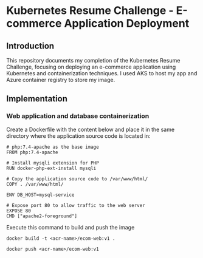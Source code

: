 # Kubernetes Resume Challenge - E-commerce Application Deployment

## Introduction
This repository documents my completion of the Kubernetes Resume Challenge, focusing on deploying an e-commerce application using Kubernetes and containerization techniques. I used AKS to host my app and Azure container registry to store my image.

## Implementation

### Web application and database containerization

Create a Dockerfile with the content below and place it in the same directory where the application source code is located in:

```
# php:7.4-apache as the base image
FROM php:7.4-apache

# Install mysqli extension for PHP
RUN docker-php-ext-install mysqli

# Copy the application source code to /var/www/html/
COPY . /var/www/html/

ENV DB_HOST=mysql-service

# Expose port 80 to allow traffic to the web server
EXPOSE 80
CMD ["apache2-foreground"]
```
Execute this command to build and push the image
```
docker build -t <acr-name>/ecom-web:v1 .

docker push <acr-name>/ecom-web:v1
